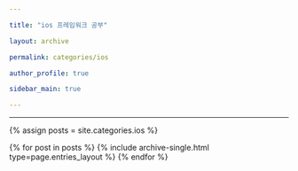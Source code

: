 ```yaml
---

title: "ios 프레임워크 공부"

layout: archive

permalink: categories/ios

author_profile: true

sidebar_main: true

---
```





<!-- 공백이 포함되어 있는 카테고리 이름의 경우 site.categories.['a b c'] 이런식으로! -->



***



{% assign posts = site.categories.ios %}



{% for post in posts %} {% include archive-single.html type=page.entries_layout %} {% endfor %}
